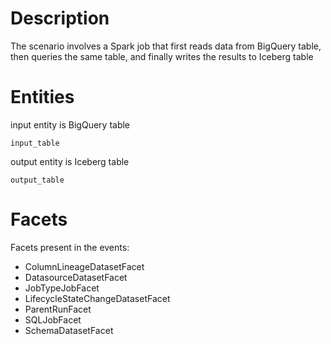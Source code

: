 # Description

The scenario involves a Spark job that first reads data from BigQuery table, then queries the same table, and finally writes the results to Iceberg table

# Entities

input entity is BigQuery table

`input_table`

output entity is Iceberg table

`output_table`

# Facets

Facets present in the events:

- ColumnLineageDatasetFacet
- DatasourceDatasetFacet
- JobTypeJobFacet
- LifecycleStateChangeDatasetFacet
- ParentRunFacet
- SQLJobFacet
- SchemaDatasetFacet